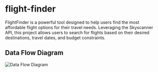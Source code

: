 # flight-finder
FlightFinder is a powerful tool designed to help users find the most affordable flight options for their travel needs. Leveraging the Skyscanner API, this project allows users to search for flights based on their desired destinations, travel dates, and budget constraints. 


## Data Flow Diagram
![Data Flow Diagram](https://images/flight-finder-Page-1.jpg)
